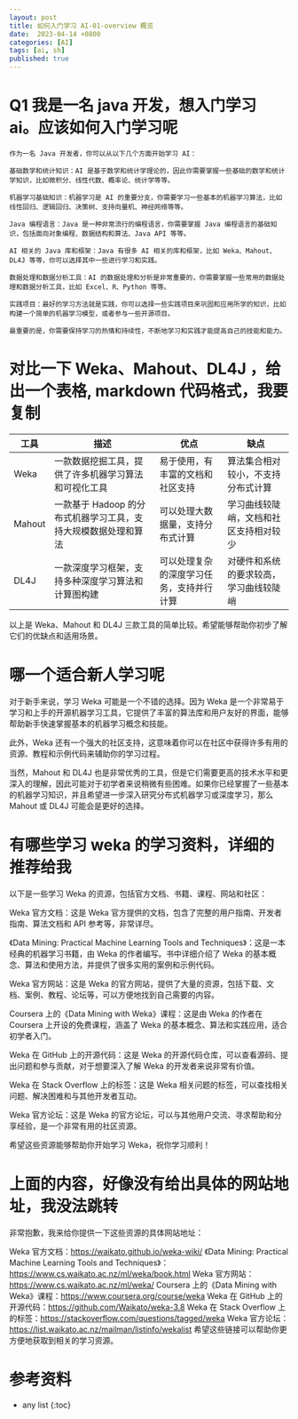 ```yaml
---
layout: post
title: 如何入门学习 AI-01-overview 概览
date:  2023-04-14 +0800
categories: [AI]
tags: [ai, sh]
published: true
---
```


# Q1 我是一名 java 开发，想入门学习 ai。应该如何入门学习呢

```
作为一名 Java 开发者，你可以从以下几个方面开始学习 AI：

基础数学和统计知识：AI 是基于数学和统计学理论的，因此你需要掌握一些基础的数学和统计学知识，比如微积分、线性代数、概率论、统计学等等。

机器学习基础知识：机器学习是 AI 的重要分支，你需要学习一些基本的机器学习算法，比如线性回归、逻辑回归、决策树、支持向量机、神经网络等等。

Java 编程语言：Java 是一种非常流行的编程语言，你需要掌握 Java 编程语言的基础知识，包括面向对象编程、数据结构和算法、Java API 等等。

AI 相关的 Java 库和框架：Java 有很多 AI 相关的库和框架，比如 Weka、Mahout、DL4J 等等，你可以选择其中一些进行学习和实践。

数据处理和数据分析工具：AI 的数据处理和分析是非常重要的，你需要掌握一些常用的数据处理和数据分析工具，比如 Excel、R、Python 等等。

实践项目：最好的学习方法就是实践，你可以选择一些实践项目来巩固和应用所学的知识，比如构建一个简单的机器学习模型，或者参与一些开源项目。

最重要的是，你需要保持学习的热情和持续性，不断地学习和实践才能提高自己的技能和能力。
```

# 对比一下 Weka、Mahout、DL4J ，给出一个表格, markdown 代码格式，我要复制

| 工具 | 描述 | 优点 | 缺点 |
| --- | --- | --- | --- |
| Weka | 一款数据挖掘工具，提供了许多机器学习算法和可视化工具 | 易于使用，有丰富的文档和社区支持 | 算法集合相对较小，不支持分布式计算 |
| Mahout | 一款基于 Hadoop 的分布式机器学习工具，支持大规模数据处理和算法 | 可以处理大数据量，支持分布式计算 | 学习曲线较陡峭，文档和社区支持相对较少 |
| DL4J | 一款深度学习框架，支持多种深度学习算法和计算图构建 | 可以处理复杂的深度学习任务，支持并行计算 | 对硬件和系统的要求较高，学习曲线较陡峭 |

以上是 Weka、Mahout 和 DL4J 三款工具的简单比较。希望能够帮助你初步了解它们的优缺点和适用场景。

# 哪一个适合新人学习呢

对于新手来说，学习 Weka 可能是一个不错的选择。因为 Weka 是一个非常易于学习和上手的开源机器学习工具，它提供了丰富的算法库和用户友好的界面，能够帮助新手快速掌握基本的机器学习概念和技能。

此外，Weka 还有一个强大的社区支持，这意味着你可以在社区中获得许多有用的资源、教程和示例代码来辅助你的学习过程。

当然，Mahout 和 DL4J 也是非常优秀的工具，但是它们需要更高的技术水平和更深入的理解，因此可能对于初学者来说稍微有些困难。如果你已经掌握了一些基本的机器学习知识，并且希望进一步深入研究分布式机器学习或深度学习，那么 Mahout 或 DL4J 可能会是更好的选择。

# 有哪些学习 weka 的学习资料，详细的推荐给我

以下是一些学习 Weka 的资源，包括官方文档、书籍、课程、网站和社区：

Weka 官方文档：这是 Weka 官方提供的文档，包含了完整的用户指南、开发者指南、算法文档和 API 参考等，非常详尽。

《Data Mining: Practical Machine Learning Tools and Techniques》：这是一本经典的机器学习书籍，由 Weka 的作者编写。书中详细介绍了 Weka 的基本概念、算法和使用方法，并提供了很多实用的案例和示例代码。

Weka 官方网站：这是 Weka 的官方网站，提供了大量的资源，包括下载、文档、案例、教程、论坛等，可以方便地找到自己需要的内容。

Coursera 上的《Data Mining with Weka》课程：这是由 Weka 的作者在 Coursera 上开设的免费课程，涵盖了 Weka 的基本概念、算法和实践应用，适合初学者入门。

Weka 在 GitHub 上的开源代码：这是 Weka 的开源代码仓库，可以查看源码、提出问题和参与贡献，对于想要深入了解 Weka 的开发者来说非常有价值。

Weka 在 Stack Overflow 上的标签：这是 Weka 相关问题的标签，可以查找相关问题、解决困难和与其他开发者互动。

Weka 官方论坛：这是 Weka 的官方论坛，可以与其他用户交流、寻求帮助和分享经验，是一个非常有用的社区资源。

希望这些资源能够帮助你开始学习 Weka，祝你学习顺利！


# 上面的内容，好像没有给出具体的网站地址，我没法跳转

非常抱歉，我来给你提供一下这些资源的具体网站地址：

Weka 官方文档：https://waikato.github.io/weka-wiki/
《Data Mining: Practical Machine Learning Tools and Techniques》：https://www.cs.waikato.ac.nz/ml/weka/book.html
Weka 官方网站：https://www.cs.waikato.ac.nz/ml/weka/
Coursera 上的《Data Mining with Weka》课程：https://www.coursera.org/course/weka
Weka 在 GitHub 上的开源代码：https://github.com/Waikato/weka-3.8
Weka 在 Stack Overflow 上的标签：https://stackoverflow.com/questions/tagged/weka
Weka 官方论坛：https://list.waikato.ac.nz/mailman/listinfo/wekalist
希望这些链接可以帮助你更方便地获取到相关的学习资源。









# 参考资料


* any list
{:toc}